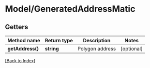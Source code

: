 # Model/GeneratedAddressMatic

## Getters

Method name | Return type | Description | Notes
------------ | ------------- | ------------- | -------------
**getAddress()** | **string** | Polygon address | [optional]

[[Back to Index]](../index.md)
